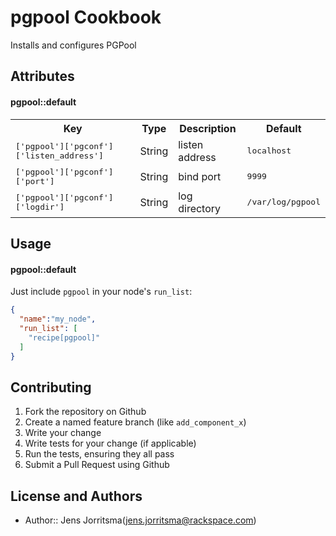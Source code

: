 pgpool Cookbook
========================
Installs and configures PGPool

Attributes
----------
#### pgpool::default
<table>
  <tr>
    <th>Key</th>
    <th>Type</th>
    <th>Description</th>
    <th>Default</th>
  </tr>
  <tr>
    <td><tt>['pgpool']['pgconf']['listen_address']</tt></td>
    <td>String</td>
    <td>listen address</td>
    <td><tt>localhost</tt></td>
  </tr>
  <tr>
    <td><tt>['pgpool']['pgconf']['port']</tt></td>
    <td>String</td>
    <td>bind port</td>
    <td><tt>9999</tt></td>
  </tr>
  <tr>
    <td><tt>['pgpool']['pgconf']['logdir']</tt></td>
    <td>String</td>
    <td>log directory</td>
    <td><tt>/var/log/pgpool</tt></td>
  </tr>
</table>

Usage
-----
#### pgpool::default
Just include `pgpool` in your node's `run_list`:

```json
{
  "name":"my_node",
  "run_list": [
    "recipe[pgpool]"
  ]
}
```

Contributing
------------
1. Fork the repository on Github
2. Create a named feature branch (like `add_component_x`)
3. Write your change
4. Write tests for your change (if applicable)
5. Run the tests, ensuring they all pass
6. Submit a Pull Request using Github

License and Authors
-------------------
- Author:: Jens Jorritsma(jens.jorritsma@rackspace.com)
